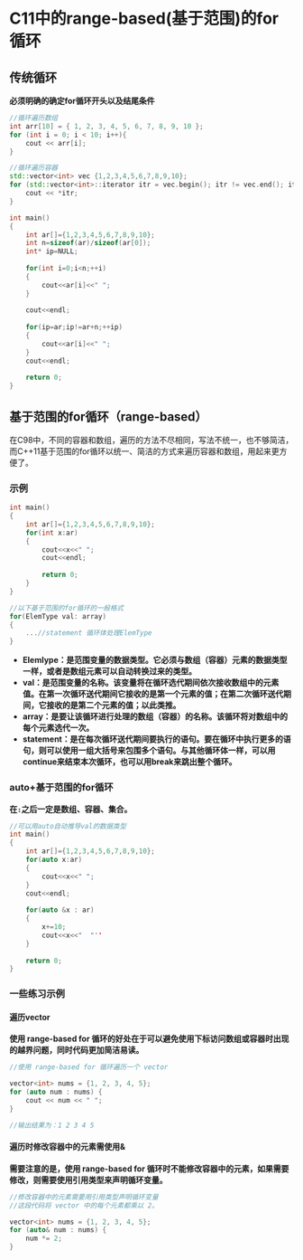 # C11中的range-based(基于范围)的for循环

## 传统循环

**必须明确的确定for循环开头以及结尾条件**

```c++
//循环遍历数组
int arr[10] = { 1, 2, 3, 4, 5, 6, 7, 8, 9, 10 };  
for (int i = 0; i < 10; i++){
   	cout << arr[i];  
}

//循环遍历容器
std::vector<int> vec {1,2,3,4,5,6,7,8,9,10};  
for (std::vector<int>::iterator itr = vec.begin(); itr != vec.end(); itr++){
    cout << *itr;
}

int main()
{
    int ar[]={1,2,3,4,5,6,7,8,9,10};
    int n=sizeof(ar)/sizeof(ar[0]);
    int* ip=NULL;
    
    for(int i=0;i<n;++i)
    {
        cout<<ar[i]<<" ";
    }
    
    cout<<endl;
    
    for(ip=ar;ip!=ar+n;++ip)
    {
		cout<<ar[i]<<" ";
    }
    cout<<endl;
    
    return 0;
}
```

## 基于范围的for循环（range-based）

在C98中，不同的容器和数组，遍历的方法不尽相同，写法不统一，也不够简洁，而C++11基于范围的for循环以统一、简洁的方式来遍历容器和数组，用起来更方便了。

### 示例

```c++
int main()
{
	int ar[]={1,2,3,4,5,6,7,8,9,10};
    for(int x:ar)
    {
        cout<<x<<" ";
        cout<<endl;
        
        return 0;
    }
}

//以下基于范围的for循环的一般格式
for(ElemType val: array)
{
	...//statement 循环体处理ElemType
}
```

- **Elemlype：是范围变量的数据类型。它必须与数组（容器）元素的数据类型一样，或者是数组元素可以自动转换过来的类型。**
- **val：是范围变量的名称。该变量将在循环选代期间依次接收数组中的元素值。在第一次循环送代期间它接收的是第一个元素的值；在第二次循环送代期间，它接收的是第二个元素的值；以此类推。**
- **array：是要让该循环进行处理的数组（容器）的名称。该循环将对数组中的每个元素选代一次。**
- **statement：是在每次循环送代期间要执行的语句。要在循环中执行更多的语句，则可以使用一组大括号来包围多个语句。与其他循环体一样，可以用continue来结束本次循环，也可以用break来跳出整个循环。**

### auto+基于范围的for循环

**在`:`之后一定是数组、容器、集合。**

```c++
//可以用auto自动推导val的数据类型
int main()
{
    int ar[]={1,2,3,4,5,6,7,8,9,10};
    for(auto x:ar)
    {
        cout<<x<<" ";
    }
    cout<<endl;
    
    for(auto &x : ar)
    {
		x+=10;
        cout<<x<<"  "''
    }
    
    return 0;
}
```

### 一些练习示例

#### 遍历vector

**使用 range-based for 循环的好处在于可以避免使用下标访问数组或容器时出现的越界问题，同时代码更加简洁易读。**

```c++
//使用 range-based for 循环遍历一个 vector

vector<int> nums = {1, 2, 3, 4, 5};
for (auto num : nums) {
    cout << num << " ";
}

//输出结果为：1 2 3 4 5
```

#### 遍历时修改容器中的元素需使用&

**需要注意的是，使用 range-based for 循环时不能修改容器中的元素，如果需要修改，则需要使用引用类型来声明循环变量。**

```C++
//修改容器中的元素需要用引用类型声明循环变量
//这段代码将 vector 中的每个元素都乘以 2。

vector<int> nums = {1, 2, 3, 4, 5};
for (auto& num : nums) {
    num *= 2;
}

```